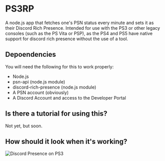# PS3RP
A node.js app that fetches one's PSN status every minute and sets it as their Discord Rich Presence. Intended for use with the PS3 or other legacy consoles (such as the PS Vita or PSP), as the PS4 and PS5 have native support for discord rich presence without the use of a tool.

## Depoendencies
You will need the following for this to work properly:
- Node.js
- psn-api (node.js module)
- discord-rich-presence (node.js module)
- A PSN account (obviously)
- A Discord Account and access to the Developer Portal

## Is there a tutorial for using this?
Not yet, but soon.

## How should it look when it's working?
![Discord Presence on PS3](https://raw.githubusercontent.com/Kobun42/PS3RP/main/images/demo.png)
